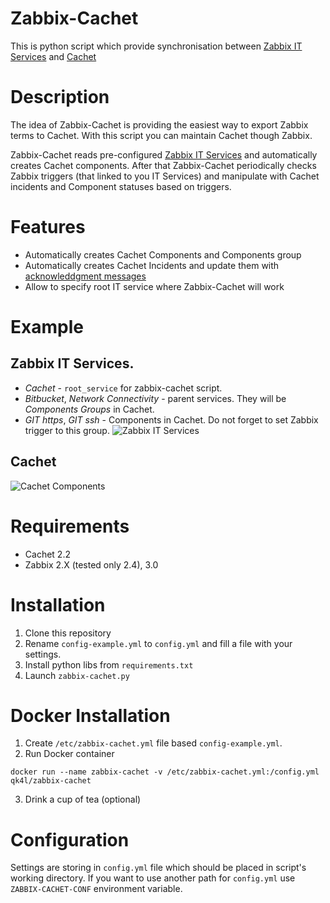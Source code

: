 # Zabbix-Cachet
This is python script which provide synchronisation between [Zabbix IT Services](https://www.zabbix.com/documentation/3.0/manual/it_services)
and [Cachet](https://cachethq.io/)

# Description

The idea of Zabbix-Cachet is providing the easiest way to export Zabbix terms to Cachet.
With this script you can maintain Cachet though Zabbix.

Zabbix-Cachet reads pre-configured [Zabbix IT Services](https://www.zabbix.com/documentation/3.0/manual/it_services) and automatically creates Cachet components.
After that Zabbix-Cachet periodically checks Zabbix triggers (that linked to you IT Services) and manipulate with Cachet incidents and Component statuses based on triggers.

# Features
* Automatically creates Cachet Components and Components group
* Automatically creates Cachet Incidents and update them with [acknowleddgment messages](https://www.zabbix.com/documentation/3.0/manual/acknowledges)
* Allow to specify root IT service where Zabbix-Cachet will work

# Example
## Zabbix IT Services.
* _Cachet_ - `root_service` for zabbix-cachet script.
* _Bitbucket_, _Network Connectivity_ - parent services. They will be _Components Groups_ in Cachet.
* _GIT https_, _GIT ssh_ - Components in Cachet. Do not forget to set Zabbix trigger to this group.
![Zabbix IT Services](https://cloud.githubusercontent.com/assets/8394059/14297272/0b79bc1a-fb8f-11e5-820f-5460cc735cda.png)

## Cachet
![Cachet Components](https://cloud.githubusercontent.com/assets/8394059/14298058/c5c8b806-fb93-11e5-83f6-ff32aeb5fb4d.png)

# Requirements
* Cachet 2.2
* Zabbix 2.X (tested only 2.4), 3.0

# Installation
1. Clone this repository
2. Rename `config-example.yml` to `config.yml` and fill a file with your settings.
3. Install python libs from `requirements.txt`
4. Launch `zabbix-cachet.py`

# Docker Installation
1. Create `/etc/zabbix-cachet.yml` file based `config-example.yml`.
2. Run Docker container
```
docker run --name zabbix-cachet -v /etc/zabbix-cachet.yml:/config.yml qk4l/zabbix-cachet
```
3. Drink a cup of tea (optional)

# Configuration

Settings are storing in `config.yml` file which should be placed in script's working directory.
If you want to use another path for `config.yml` use `ZABBIX-CACHET-CONF` environment variable.